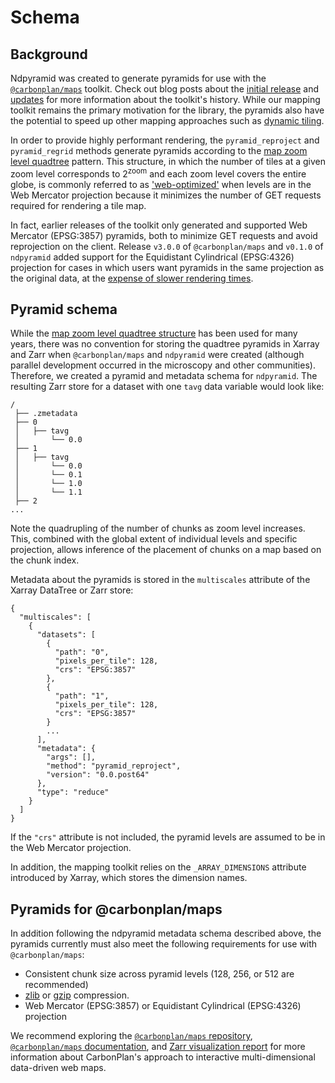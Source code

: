 # Schema

## Background

Ndpyramid was created to generate pyramids for use with the [`@carbonplan/maps`](https://github.com/carbonplan/maps) toolkit. Check out blog posts about the [initial release](https://carbonplan.org/blog/maps-library-release) and [updates](https://carbonplan.org/blog/zarr-visualization-update) for more information about the toolkit's history. While our mapping toolkit remains the primary motivation for the library, the pyramids also have the potential to speed up other mapping approaches such as [dynamic tiling](https://nasa-impact.github.io/zarr-visualization-report/approaches/tiling/05-cmip6-pyramids.html).

In order to provide highly performant rendering, the `pyramid_reproject` and `pyramid_regrid` methods generate pyramids according to the [map zoom level quadtree](https://docs.mapbox.com/help/glossary/zoom-level/#zoom-level-quadtrees) pattern. This structure, in which the number of tiles at a given zoom level corresponds to 2<sup>zoom</sup> and each zoom level covers the entire globe, is commonly referred to as ['web-optimized'](https://cogeotiff.github.io/rio-cogeo/Advanced/#web-optimized-cog) when levels are in the Web Mercator projection because it minimizes the number of GET requests required for rendering a tile map.

In fact, earlier releases of the toolkit only generated and supported Web Mercator (EPSG:3857) pyramids, both to minimize GET requests and avoid reprojection on the client. Release `v3.0.0` of `@carbonplan/maps` and `v0.1.0` of `ndpyramid` added support for the Equidistant Cylindrical (EPSG:4326) projection for cases in which users want pyramids in the same projection as the original data, at the [expense of slower rendering times](https://nasa-impact.github.io/zarr-visualization-report/approaches/dynamic-client/e2e-results-projection.html).

## Pyramid schema

While the [map zoom level quadtree structure](https://docs.mapbox.com/help/glossary/zoom-level/#zoom-level-quadtrees) has been used for many years, there was no convention for storing the quadtree pyramids in Xarray and Zarr when `@carbonplan/maps` and `ndpyramid` were created (although parallel development occurred in the microscopy and other communities). Therefore, we created a pyramid and metadata schema for `ndpyramid`. The resulting Zarr store for a dataset with one `tavg` data variable would look like:

```{code}
/
 ├── .zmetadata
 ├── 0
 │   ├── tavg
 │       └── 0.0
 ├── 1
 │   ├── tavg
 │       └── 0.0
 │       └── 0.1
 │       └── 1.0
 │       └── 1.1
 ├── 2
...
```

Note the quadrupling of the number of chunks as zoom level increases. This, combined with the global extent of individual levels and specific projection, allows inference of the placement of chunks on a map based on the chunk index.

Metadata about the pyramids is stored in the `multiscales` attribute of the Xarray DataTree or Zarr store:

```{code}
{
  "multiscales": [
    {
      "datasets": [
        {
          "path": "0",
          "pixels_per_tile": 128,
          "crs": "EPSG:3857"
        },
        {
          "path": "1",
          "pixels_per_tile": 128,
          "crs": "EPSG:3857"
        }
        ...
      ],
      "metadata": {
        "args": [],
        "method": "pyramid_reproject",
        "version": "0.0.post64"
      },
      "type": "reduce"
    }
  ]
}
```

If the `"crs"` attribute is not included, the pyramid levels are assumed to be in the Web Mercator projection.

In addition, the mapping toolkit relies on the `_ARRAY_DIMENSIONS` attribute introduced by Xarray, which stores the dimension names.

## Pyramids for @carbonplan/maps

In addition following the ndpyramid metadata schema described above, the pyramids currently must also meet the following requirements for use with `@carbonplan/maps`:

- Consistent chunk size across pyramid levels (128, 256, or 512 are recommended)
- [zlib](https://numcodecs.readthedocs.io/en/stable/zlib.html) or [gzip](https://numcodecs.readthedocs.io/en/stable/gzip.html) compression.
- Web Mercator (EPSG:3857) or Equidistant Cylindrical (EPSG:4326) projection

We recommend exploring the [`@carbonplan/maps` repository](https://github.com/carbonplan/maps), [`@carbonplan/maps` documentation](https://docs.carbonplan.org/maps), and [Zarr visualization report](https://nasa-impact.github.io/zarr-visualization-report/) for more information about CarbonPlan's approach to interactive multi-dimensional data-driven web maps.
